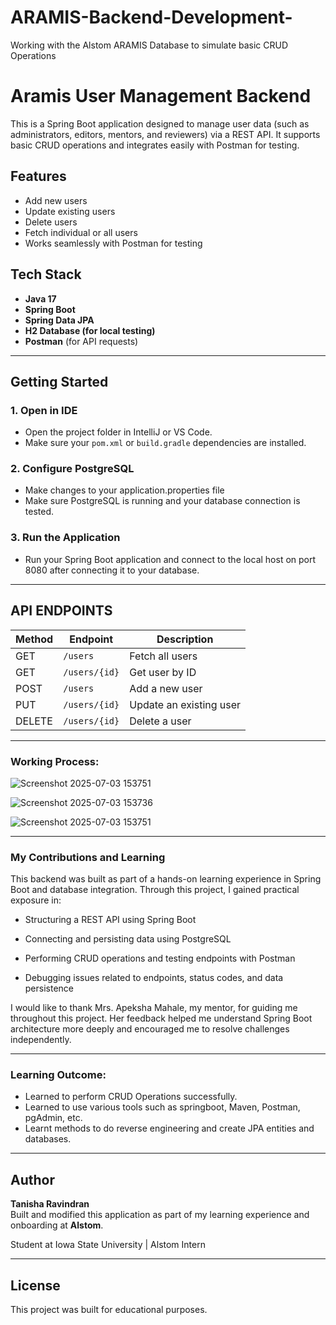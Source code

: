# ARAMIS-Backend-Development-
Working with the Alstom ARAMIS Database to simulate basic CRUD Operations 

# Aramis User Management Backend

This is a Spring Boot application designed to manage user data (such as administrators, editors, mentors, and reviewers) via a REST API. It supports basic CRUD operations and integrates easily with Postman for testing.

## Features

- Add new users
- Update existing users
- Delete users
- Fetch individual or all users
- Works seamlessly with Postman for testing

## Tech Stack

- **Java 17**
- **Spring Boot**
- **Spring Data JPA**
- **H2 Database (for local testing)**
- **Postman** (for API requests)

---

##  Getting Started
### 1. Open in IDE

- Open the project folder in IntelliJ or VS Code.
- Make sure your `pom.xml` or `build.gradle` dependencies are installed.

### 2. Configure PostgreSQL

- Make changes to your application.properties file 
- Make sure PostgreSQL is running and your database connection is tested. 

### 3. Run the Application

- Run your Spring Boot application and connect to the local host on port 8080 after connecting it to your database.

---

## API ENDPOINTS

| Method | Endpoint      | Description             |
| ------ | ------------- | ----------------------- |
| GET    | `/users`      | Fetch all users         |
| GET    | `/users/{id}` | Get user by ID          |
| POST   | `/users`      | Add a new user          |
| PUT    | `/users/{id}` | Update an existing user |
| DELETE | `/users/{id}` | Delete a user           |

---

### Working Process:

![Screenshot 2025-07-03 153751](https://github.com/user-attachments/assets/62ee3a4d-402d-4e81-af54-777654cf1630)

![Screenshot 2025-07-03 153736](https://github.com/user-attachments/assets/0ed2c37b-0332-433a-a1d2-f4d42d1cf42f)

![Screenshot 2025-07-03 153751](https://github.com/user-attachments/assets/733ccd68-67b2-4892-b35b-af10426c0b09)

---

### My Contributions and Learning

This backend was built as part of a hands-on learning experience in Spring Boot and database integration. Through this project, I gained practical exposure in:

- Structuring a REST API using Spring Boot

- Connecting and persisting data using PostgreSQL

- Performing CRUD operations and testing endpoints with Postman

- Debugging issues related to endpoints, status codes, and data persistence

I would like to thank Mrs. Apeksha Mahale, my mentor, for guiding me throughout this project. Her feedback helped me understand Spring Boot architecture more deeply and encouraged me to resolve challenges independently.

---

### Learning Outcome:

- Learned to perform CRUD Operations successfully.
- Learned to use various tools such as springboot, Maven, Postman, pgAdmin, etc.
- Learnt methods to do reverse engineering and create JPA entities and databases.

---

## Author

**Tanisha Ravindran**  
Built and modified this application as part of my learning experience and onboarding at **Alstom**.

Student at Iowa State University | Alstom Intern

---

## License

This project was built for educational purposes.
